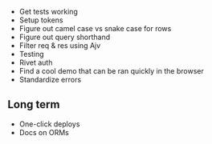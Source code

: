 - Get tests working
- Setup tokens
- Figure out camel case vs snake case for rows
- Figure out query shorthand
- Filter req & res using Ajv
- Testing
- Rivet auth
- Find a cool demo that can be ran quickly in the browser
- Standardize errors

## Long term

- One-click deploys
- Docs on ORMs

